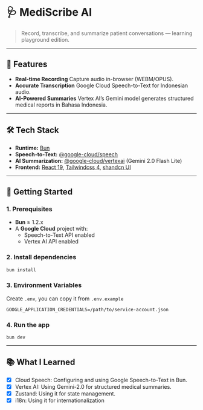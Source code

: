 # 🩺 MediScribe AI

> Record, transcribe, and summarize patient conversations — learning playground edition.

---

## 🚀 Features

- **Real-time Recording**
  Capture audio in-browser (WEBM/OPUS).
- **Accurate Transcription**
  Google Cloud Speech-to-Text for Indonesian audio.
- **AI-Powered Summaries**
  Vertex AI’s Gemini model generates structured medical reports in Bahasa Indonesia.

---

## 🛠 Tech Stack

- **Runtime:** [Bun](https://bun.sh/)
- **Speech-to-Text:** [@google-cloud/speech](https://www.npmjs.com/package/@google-cloud/speech)
- **AI Summarization:** [@google-cloud/vertexai](https://www.npmjs.com/package/@google-cloud/vertexai) (Gemini 2.0 Flash Lite)
- **Frontend:** [React 19](https://react.dev/), [Tailwindcss 4](https://tailwindcss.com/), [shandcn UI](https://ui.shadcn.com/)

---

## 📝 Getting Started

### 1. Prerequisites

- **Bun** ≥ 1.2.x
- A **Google Cloud** project with:
  - Speech-to-Text API enabled
  - Vertex AI API enabled

### 2. Install dependencies

```bash
bun install
```

### 3. Environment Variables

Create `.env`, you can copy it from `.env.example`

```
GOOGLE_APPLICATION_CREDENTIALS=/path/to/service-account.json
```

### 4. Run the app

```
bun dev
```

---

## 📚 What I Learned

- [x] Cloud Speech: Configuring and using Google Speech-to-Text in Bun.
- [x] Vertex AI: Using Gemini-2.0 for structured medical summaries.
- [x] Zustand: Using it for state management.
- [x] i18n: Using it for internationalization
